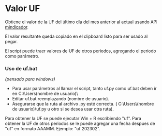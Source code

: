 # Valor UF

Obtiene el valor de la UF del último día del mes anterior al actual usando API [mindicador](https://mindicador.cl/api/uf/).

El valor resultante queda copiado en el clipboard listo para ser usado al pegar. 

El script puede traer valores de UF de otros periodos, agregando el periodo como parámetro.


### Uso de uf.bat
*(pensado para windows)*
 - Para usar parámetros al llamar el script, tanto uf.py como uf.bat deben ir en C:\Users\(nombre de usuario)\
 - Editar uf.bat reemplazando (nombre de usuario).
 - Asegurarse que la ruta al archivo .py esté correcta. ( C:\Users\\(nombre de usuario)\uf.py u otro si se desea usar otra ruta).

Para obtener la UF se puede ejecutar Win + R escribiendo "uf".
Para obtener la UF de otros periodos se le puede agregar una fecha despues de "uf" en formato AAAMM. Ejemplo: "uf 202302".


